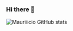### Hi there 👋
![Mauriiicio GitHub stats](https://github-readme-stats.vercel.app/api?username=mauriiicio&theme=dark&show_icons=true)
